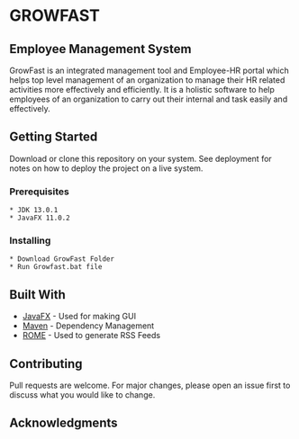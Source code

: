 # GROWFAST
## Employee Management System
GrowFast is an integrated management tool and Employee-HR portal which helps top level
management of an organization to manage their HR related activities more effectively and
efficiently. It is a holistic software to help employees of an organization to carry out their
internal and task easily and effectively.

## Getting Started

Download or clone this repository on your system. See deployment for notes on how to deploy 
the project on a live system.

### Prerequisites
```
* JDK 13.0.1
* JavaFX 11.0.2
```
### Installing
```
* Download GrowFast Folder
* Run Growfast.bat file
```

## Built With

* [JavaFX](http://www.dropwizard.io/1.0.2/docs/) - Used for making GUI
* [Maven](https://maven.apache.org/) - Dependency Management
* [ROME](https://rometools.github.io/rome/) - Used to generate RSS Feeds

## Contributing

Pull requests are welcome. For major changes, please open an issue first to discuss what you would like to change.

## Acknowledgments



